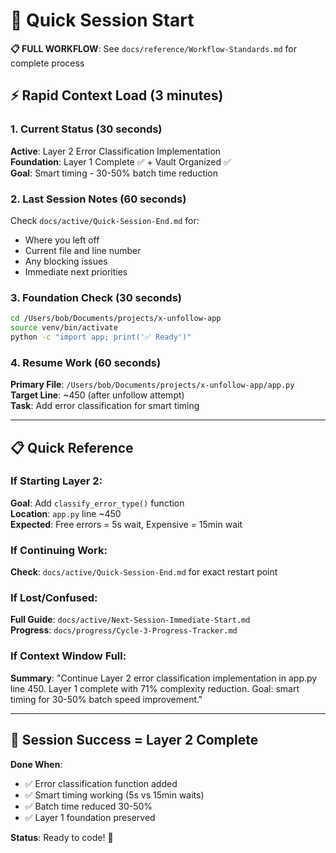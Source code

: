 # 🚀 Quick Session Start

**📋 FULL WORKFLOW**: See `docs/reference/Workflow-Standards.md` for complete process

## ⚡ Rapid Context Load (3 minutes)

### **1. Current Status** (30 seconds)
**Active**: Layer 2 Error Classification Implementation  
**Foundation**: Layer 1 Complete ✅ + Vault Organized ✅  
**Goal**: Smart timing - 30-50% batch time reduction  

### **2. Last Session Notes** (60 seconds)
Check `docs/active/Quick-Session-End.md` for:
- Where you left off
- Current file and line number
- Any blocking issues
- Immediate next priorities

### **3. Foundation Check** (30 seconds)
```bash
cd /Users/bob/Documents/projects/x-unfollow-app
source venv/bin/activate
python -c "import app; print('✅ Ready')"
```

### **4. Resume Work** (60 seconds)
**Primary File**: `/Users/bob/Documents/projects/x-unfollow-app/app.py`  
**Target Line**: ~450 (after unfollow attempt)  
**Task**: Add error classification for smart timing  

---

## 📋 Quick Reference

### **If Starting Layer 2**:
**Goal**: Add `classify_error_type()` function  
**Location**: `app.py` line ~450  
**Expected**: Free errors = 5s wait, Expensive = 15min wait  

### **If Continuing Work**:
**Check**: `docs/active/Quick-Session-End.md` for exact restart point  

### **If Lost/Confused**:
**Full Guide**: `docs/active/Next-Session-Immediate-Start.md`  
**Progress**: `docs/progress/Cycle-3-Progress-Tracker.md`  

### **If Context Window Full**:
**Summary**: "Continue Layer 2 error classification implementation in app.py line 450. Layer 1 complete with 71% complexity reduction. Goal: smart timing for 30-50% batch speed improvement."

---

## 🎯 Session Success = Layer 2 Complete

**Done When**:
- ✅ Error classification function added
- ✅ Smart timing working (5s vs 15min waits)
- ✅ Batch time reduced 30-50%
- ✅ Layer 1 foundation preserved

**Status**: Ready to code! 🚀
